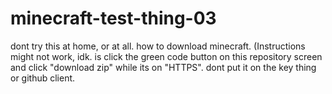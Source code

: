 # minecraft-test-thing-03
dont try this at home, or at all.
how to download minecraft. (Instructions might not work, idk.
is click the green code button on this repository screen and click "download zip" while its on "HTTPS". dont put it on the key thing or github client.
